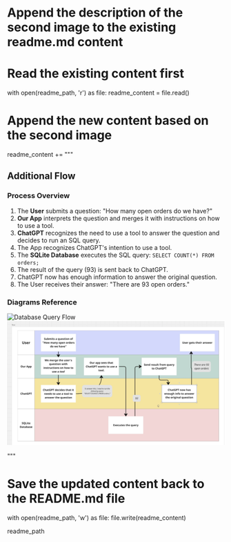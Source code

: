 # Append the description of the second image to the existing readme.md content

# Read the existing content first
with open(readme_path, 'r') as file:
    readme_content = file.read()

# Append the new content based on the second image
readme_content += """
## Additional Flow

### Process Overview
1. The **User** submits a question: "How many open orders do we have?"
2. **Our App** interprets the question and merges it with instructions on how to use a tool.
3. **ChatGPT** recognizes the need to use a tool to answer the question and decides to run an SQL query.
4. The App recognizes ChatGPT's intention to use a tool.
5. The **SQLite Database** executes the SQL query: `SELECT COUNT(*) FROM orders;`
6. The result of the query (93) is sent back to ChatGPT.
7. ChatGPT now has enough information to answer the original question.
8. The User receives their answer: "There are 93 open orders."

### Diagrams Reference
![Database Query Flow](src/assets/image1.png "Database Query Flow Step 1")
![Additional Process Flow](src/assets/image2.png "Additional Process Flow Step 2")

"""

# Save the updated content back to the README.md file
with open(readme_path, 'w') as file:
    file.write(readme_content)

readme_path
